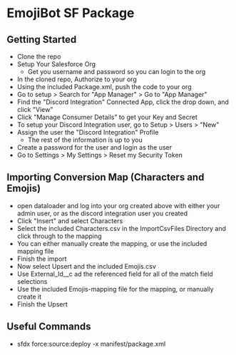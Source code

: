 # EmojiBot SF Package

## Getting Started
* Clone the repo
* Setup Your Salesforce Org
  * Get you username and password so you can login to the org
* In the cloned repo, Authorize to your org
* Using the included Package.xml, push the code to your org
* Go to setup > Search for "App Manager" > Go to "App Manager"
* Find the "Discord Integration" Connected App, click the drop down, and click "View"
* Click "Manage Consumer Details" to get your Key and Secret
* To setup your Discord Integration user, go to Setup > Users > "New"
* Assign the user the "Discord Integration" Profile
  * The rest of the information is up to you
* Create a password for the user and login as the user
* Go to Settings > My Settings > Reset my Security Token

## Importing Conversion Map (Characters and Emojis)
* open dataloader and log into your org created above with either your admin user, or as the discord integration user you created
* Click "Insert" and select Characters
* Select the included Characters.csv in the ImportCsvFiles Directory and click through to the mapping
* You can either manually create the mapping, or use the included mapping file
* Finish the import
* Now select Upsert and the included Emojis.csv
* Use External_Id__c ad the referenced field for all of the match field selections
* Use the included Emojis-mapping file for the mapping, or manually create it
* Finish the Upsert

## Useful Commands
* sfdx force:source:deploy -x manifest/package.xml
